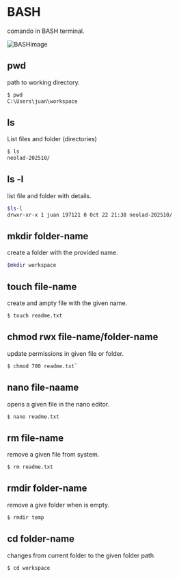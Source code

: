 # BASH

comando in BASH terminal.

![BASHimage](https://upload.wikimedia.org/wikipedia/commons/thumb/8/82/Gnu-bash-logo.svg/1200px-Gnu-bash-logo.svg.png)

## pwd

path to working directory.

```sh
$ pwd
C:\Users\juan\workspace
```
## ls
List files and folder (directories)

```sh
$ ls
neolad-202510/
```


## ls -l

list file and folder with details.

```sh
$ls-l
drwxr-xr-x 1 juan 197121 0 Oct 22 21:38 neolad-202510/
```



## mkdir folder-name

create a folder with the provided name.

```sh
$mkdir workspace
```

## touch file-name

create and ampty file with the given name.
```sh
$ touch readme.txt
```


## chmod rwx file-name/folder-name
update permissions in given file or folder.

```sh
$ chmod 700 readme.txt`
```
## nano file-naame
opens a given file in the nano editor.
```sh
$ nano readme.txt
```

## rm file-name
remove a given file from system.

```sh
$ rm readme.txt
```
## rmdir folder-name
remove a give folder when is empty.
```sh
$ rmdir temp
```
## cd folder-name
changes from current folder to the given folder path

```sh
$ cd workspace
```



